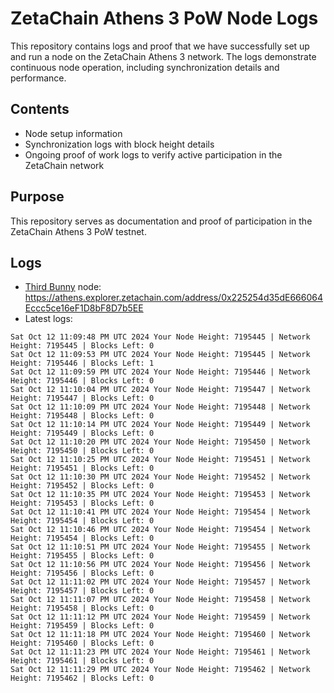 # ZetaChain Athens 3 PoW Node Logs
This repository contains logs and proof that we have successfully set up and run a node on the ZetaChain Athens 3 network. The logs demonstrate continuous node operation, including synchronization details and performance.

## Contents
- Node setup information
- Synchronization logs with block height details
- Ongoing proof of work logs to verify active participation in the ZetaChain network

## Purpose
This repository serves as documentation and proof of participation in the ZetaChain Athens 3 PoW testnet.

## Logs

- [Third Bunny](https://thirdbunny.xyz/) node: https://athens.explorer.zetachain.com/address/0x225254d35dE666064Eccc5ce16eF1D8bF8D7b5EE
- Latest logs:
```
Sat Oct 12 11:09:48 PM UTC 2024 Your Node Height: 7195445 | Network Height: 7195445 | Blocks Left: 0
Sat Oct 12 11:09:53 PM UTC 2024 Your Node Height: 7195445 | Network Height: 7195446 | Blocks Left: 1
Sat Oct 12 11:09:59 PM UTC 2024 Your Node Height: 7195446 | Network Height: 7195446 | Blocks Left: 0
Sat Oct 12 11:10:04 PM UTC 2024 Your Node Height: 7195447 | Network Height: 7195447 | Blocks Left: 0
Sat Oct 12 11:10:09 PM UTC 2024 Your Node Height: 7195448 | Network Height: 7195448 | Blocks Left: 0
Sat Oct 12 11:10:14 PM UTC 2024 Your Node Height: 7195449 | Network Height: 7195449 | Blocks Left: 0
Sat Oct 12 11:10:20 PM UTC 2024 Your Node Height: 7195450 | Network Height: 7195450 | Blocks Left: 0
Sat Oct 12 11:10:25 PM UTC 2024 Your Node Height: 7195451 | Network Height: 7195451 | Blocks Left: 0
Sat Oct 12 11:10:30 PM UTC 2024 Your Node Height: 7195452 | Network Height: 7195452 | Blocks Left: 0
Sat Oct 12 11:10:35 PM UTC 2024 Your Node Height: 7195453 | Network Height: 7195453 | Blocks Left: 0
Sat Oct 12 11:10:41 PM UTC 2024 Your Node Height: 7195454 | Network Height: 7195454 | Blocks Left: 0
Sat Oct 12 11:10:46 PM UTC 2024 Your Node Height: 7195454 | Network Height: 7195454 | Blocks Left: 0
Sat Oct 12 11:10:51 PM UTC 2024 Your Node Height: 7195455 | Network Height: 7195455 | Blocks Left: 0
Sat Oct 12 11:10:56 PM UTC 2024 Your Node Height: 7195456 | Network Height: 7195456 | Blocks Left: 0
Sat Oct 12 11:11:02 PM UTC 2024 Your Node Height: 7195457 | Network Height: 7195457 | Blocks Left: 0
Sat Oct 12 11:11:07 PM UTC 2024 Your Node Height: 7195458 | Network Height: 7195458 | Blocks Left: 0
Sat Oct 12 11:11:12 PM UTC 2024 Your Node Height: 7195459 | Network Height: 7195459 | Blocks Left: 0
Sat Oct 12 11:11:18 PM UTC 2024 Your Node Height: 7195460 | Network Height: 7195460 | Blocks Left: 0
Sat Oct 12 11:11:23 PM UTC 2024 Your Node Height: 7195461 | Network Height: 7195461 | Blocks Left: 0
Sat Oct 12 11:11:29 PM UTC 2024 Your Node Height: 7195462 | Network Height: 7195462 | Blocks Left: 0
```
